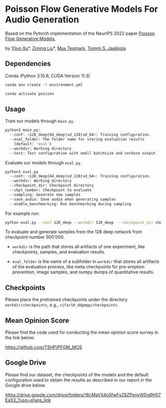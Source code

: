 # Poisson Flow Generative Models For Audio Generation

Based on the Pytorch implementation of the NeurIPS 2022 paper [Poisson Flow Generative Models](https://arxiv.org/abs/2209.11178), 

by [Yilun Xu](http://yilun-xu.com)\*, [Ziming Liu](https://kindxiaoming.github.io/#pub)\*, [Max Tegmark](https://space.mit.edu/home/tegmark/), [Tommi S. Jaakkola](http://people.csail.mit.edu/tommi/)


## Dependencies

Conda (Python 3.10.8, CUDA Version 11.3)

```sh
conda env create -f environment.yml

conda activate poisson
```



## Usage

Train our models through `main.py`.

```sh
python3 main.py:
  --conf: <128_deep|64_deep|sd_128|sd_64>: Training configuration.
  --eval_folder: The folder name for storing evaluation results
    (default: 'eval')
  --workdir: Working directory
  --test: Test configuration with small batchsize and verbose output
```

Evaluate our models through `eval.py`.


```sh
python3 eval.py 
  --conf: <128_deep|64_deep|sd_128|sd_64>: Training configuration.
  --workdir: Working directory 
  --checkpoint_dir: Checkpoint directory 
  --ckpt_number: Checkpoint to evaluate
  --sampling: Generate new samples
  --save_audio: Save audio when generating samples
  --enable_benchmarking: Run benchmarking during sampling
```

For example run:
```sh
python eval.py --conf 128_deep --workdir 128_deep  --checkpoint_dir checkpoints/pfgm/128 --ckpt_number 500000 --sampling --save_audio --enable_benchmarking
```
To evaluate and generate samples from the 128 deep network from checkpoint number 500'000.


*  `workdir` is the path that stores all artifacts of one experiment, like checkpoints, samples, and evaluation results.

* `eval_folder` is the name of a subfolder in `workdir` that stores all artifacts of the evaluation process, like meta checkpoints for pre-emption prevention, image samples, and numpy dumps of quantitative results.

  

## Checkpoints

Please place the pretrained checkpoints under the directory `workdir/checkpoints`, e.g., `cifar10_ddpmpp/checkpoints`. 


## Mean Opinion Score 

Please find the code used for conducting the mean opinion score survey in the link below:

https://github.com/TSHP/PFGM_MOS

## Google Drive

Please find our dataset, the checkpoints of the models and the default configuration used to obtain the results as described in our report in the Google drive below.

https://drive.google.com/drive/folders/18cMaVX4o5fwFsZ8ZPpnvWDg9H57EaX3_?usp=share_link

